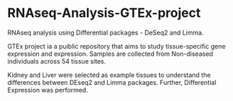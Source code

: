 # RNAseq-Analysis-GTEx-project
RNAseq analysis using Differential packages - DeSeq2 and Limma.

GTEx project ia a puiblic repository that aims to study tissue-specific gene expression and expression. Samples are collected from Non-diseased individuals across 54 tissue sites. 

Kidney and Liver were selected as example tissues to understand the differences between DEseq2 and Limma packages. Further, Differential Expression was performed. 
